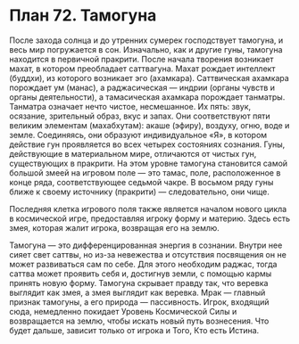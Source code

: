 # План 72. Тамогуна

После захода солнца и до утренних сумерек господствует тамогуна, и весь мир погружается в сон. Изначально, как и другие гуны, тамогуна находится в первичной пракрити. После начала творения возникает махат, в котором преобладает саттвагуна. Махат рождает интеллект (буддхи), из которого возникает эго (ахамкара). Саттвическая ахамкара порождает ум (манас), а раджасическая — индрии (органы чувств и органы деятельности), а тамасическая ахамкара порождает танматры. Танматра означает нечто чистое, несмешанное. Их пять: звук, осязание, зрительный образ, вкус и запах. Они соответствуют пяти великим элементам (махабхутам): акаше (эфиру), воздуху, огню, воде и земле. Соединяясь, они образуют индивидуальное «Я», в котором действие гун проявляется во всех четырех состояниях сознания. Гуны, действующие в материальном мире, отличаются от чистых гун, существующих в пракрити. На этом уровне тамогуна становится самой большой змеей на игровом поле — это тамас, поле, расположенное в конце ряда, соответствующее седьмой чакре. В восьмом ряду гуны ближе к своему источнику (пракрити) — следовательно, они чище.

Последняя клетка игрового поля также является началом нового цикла в космической игре, предоставляя игроку форму и материю. Здесь есть змея, которая жалит игрока, возвращая его на землю.

Тамогуна — это дифференцированная энергия в сознании. Внутри нее сияет свет саттвы, но из-за невежества и отсутствия посвящения он не может развиваться сам по себе. Для этого необходим раджас, тогда саттва может проявить себя и, достигнув земли, с помощью кармы принять новую форму. Тамогуна скрывает правду так, что веревка выглядит как змея, а змея выглядит как веревка. Мрак — главный признак тамогуны, а его природа — пассивность. Игрок, входящий сюда, немедленно покидает Уровень Космической Силы и возвращается на землю, чтобы искать новый путь вознесения. Что будет дальше, зависит только от игрока и Того, Кто есть Истина.
